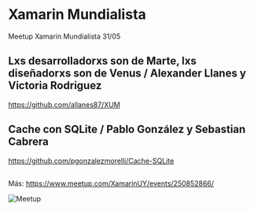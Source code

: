 # Xamarin Mundialista
Meetup Xamarin Mundialista 31/05

## Lxs desarrolladorxs son de Marte, lxs diseñadorxs son de Venus / Alexander Llanes y Victoria Rodriguez

https://github.com/allanes87/XUM

## Cache con SQLite / Pablo González y Sebastian Cabrera

https://github.com/pgonzalezmorelli/Cache-SQLite

##

Más: https://www.meetup.com/XamarinUY/events/250852866/

![Meetup](https://secure.meetupstatic.com/photos/event/a/b/c/a/highres_472003978.jpeg)

